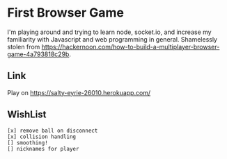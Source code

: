 # First Browser Game

I'm playing around and trying to learn node, socket.io, and increase my familiarity with Javascript and web programming in general. Shamelessly stolen from https://hackernoon.com/how-to-build-a-multiplayer-browser-game-4a793818c29b.

## Link

Play on https://salty-eyrie-26010.herokuapp.com/

## WishList
    [x] remove ball on disconnect
    [x] collision handling
    [] smoothing!
    [] nicknames for player
